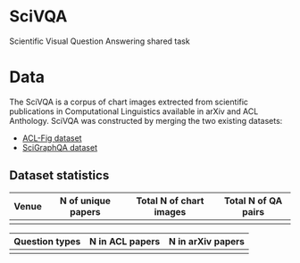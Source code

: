 # SciVQA
Scientific Visual Question Answering shared task

# Data

The SciVQA is a corpus of chart images extrected from scientific publications in Computational Linguistics available in arXiv and ACL Anthology. SciVQA was constructed by merging the two existing datasets:
* [ACL-Fig dataset](https://huggingface.co/datasets/citeseerx/ACL-fig)
* [SciGraphQA dataset](https://huggingface.co/datasets/alexshengzhili/SciGraphQA-295K-train?row=0)

## Dataset statistics

| Venue | N of unique papers | Total N of chart images | Total N of QA pairs | 
|-------|--------------------|-------------------------|---------------------|
|       |                    |                         |                     | 


| Question types | N in ACL papers | N in arXiv papers| 
|----------------|-----------------|------------------|
|                |                 |                  |             


